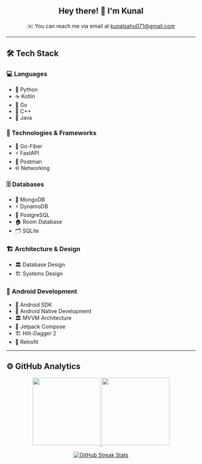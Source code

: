 <h2 align="center">Hey there! 👋 I'm Kunal</h2>

<p align="center">
  ✉️ You can reach me via email at <a href="mailto:kunalsahu071@gmail.com">kunalsahu071@gmail.com</a>
</p>

---

## 🛠 Tech Stack  

### 💻 Languages  
- 🐍 Python  
- ☕ Kotlin  
- 🦫 Go  
- 💠 C++  
- 🎯 Java  

### 🔧 Technologies & Frameworks  
- 🚀 Go-Fiber  
- ⚡ FastAPI  
- 📮 Postman  
- 🌐 Networking  

### 🗄️ Databases  
- 🍃 MongoDB  
- ⚡ DynamoDB  
- 🐘 PostgreSQL  
- 🏠 Room Database  
- 🗂️ SQLite  

### 🏗️ Architecture & Design  
- 🏛️ Database Design  
- 🏗️ Systems Design  

### 📱 Android Development  
- 🤖 Android SDK  
- 📲 Android Native Development  
- 🏛️ MVVM Architecture  
- 🎨 Jetpack Compose  
- 🏗️ Hilt-Dagger 2  
- 🔌 Retrofit  

---

## ⚙️ GitHub Analytics  

<p align="center">
  <a href="https://github.com/vky342">
    <img height="180em" src="https://github-readme-stats-eight-theta.vercel.app/api?username=vky342&show_icons=true&theme=blueberry&include_all_commits=true&count_private=true"/>
    <img height="180em" src="https://github-readme-stats-eight-theta.vercel.app/api/top-langs/?username=vky342&layout=compact&langs_count=8&theme=blueberry"/>
  </a>
</p>

<p align="center">
  <a href="https://github.com/vky342">
    <img src="https://github-readme-streak-stats.herokuapp.com/?user=vky342&theme=blueberry" alt="GitHub Streak Stats" />
  </a>
</p>
